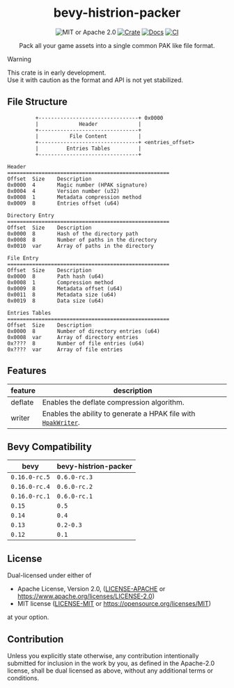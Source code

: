 <h1 align="center">bevy-histrion-packer</h1>

<div align="center">

![MIT or Apache 2.0](https://img.shields.io/badge/License-MIT%20or%20Apache%202.0-blue.svg)
[![Crate](https://img.shields.io/crates/v/bevy-histrion-packer.svg)](https://crates.io/crates/bevy-histrion-packer)
[![Docs](https://docs.rs/bevy-histrion-packer/badge.svg)](https://docs.rs/bevy-histrion-packer)
[![CI](https://github.com/ldubos/bevy-histrion-packer/workflows/CI/badge.svg)](https://github.com/ldubos/bevy-histrion-packer/actions)

Pack all your game assets into a single common PAK like file format.

</div>

> [!WARNING]
> This crate is in early development.<br/>
> Use it with caution as the format and API is not yet stabilized.

## File Structure

```
         +--------------------------------+ 0x0000
         |             Header             |
         +--------------------------------+
         |          File Content          |
         +--------------------------------+ <entries_offset>
         |         Entries Tables         |
         +--------------------------------+

Header
====================================================
Offset  Size    Description
0x0000  4       Magic number (HPAK signature)
0x0004  4       Version number (u32)
0x0008  1       Metadata compression method
0x0009  8       Entries offset (u64)

Directory Entry
====================================================
Offset  Size    Description
0x0000  8       Hash of the directory path
0x0008  8       Number of paths in the directory
0x0010  var     Array of paths in the directory

File Entry
====================================================
Offset  Size    Description
0x0000  8       Path hash (u64)
0x0008  1       Compression method
0x0009  8       Metadata offset (u64)
0x0011  8       Metadata size (u64)
0x0019  8       Data size (u64)

Entries Tables
====================================================
Offset  Size    Description
0x0000  8       Number of directory entries (u64)
0x0008  var     Array of directory entries
0x????  8       Number of file entries (u64)
0x????  var     Array of file entries
```

## Features

| feature | description                                                                              |
| ------- | ---------------------------------------------------------------------------------------- |
| deflate | Enables the deflate compression algorithm.                                               |
| writer  | Enables the ability to generate a HPAK file with [`HpakWriter`](./src/format/writer.rs). |

## Bevy Compatibility

| bevy          | bevy-histrion-packer |
| ------------- | -------------------- |
| `0.16.0-rc.5` | `0.6.0-rc.3`         |
| `0.16.0-rc.4` | `0.6.0-rc.2`         |
| `0.16.0-rc.1` | `0.6.0-rc.1`         |
| `0.15`        | `0.5`                |
| `0.14`        | `0.4`                |
| `0.13`        | `0.2-0.3`            |
| `0.12`        | `0.1`                |

## License

Dual-licensed under either of

- Apache License, Version 2.0, ([LICENSE-APACHE](/LICENSE-APACHE) or <https://www.apache.org/licenses/LICENSE-2.0>)
- MIT license ([LICENSE-MIT](/LICENSE-MIT) or <https://opensource.org/licenses/MIT>)

at your option.

## Contribution

Unless you explicitly state otherwise, any contribution intentionally submitted
for inclusion in the work by you, as defined in the Apache-2.0 license, shall be dual licensed as above, without any
additional terms or conditions.
